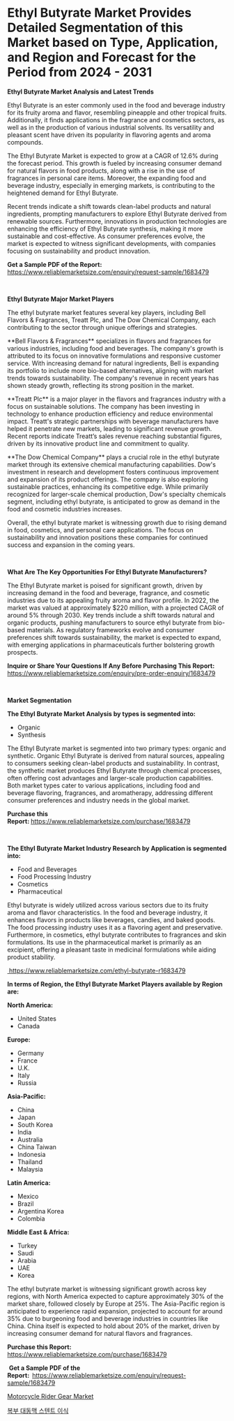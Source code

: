 <p><h1>Ethyl Butyrate Market Provides Detailed Segmentation of this Market based on Type, Application, and Region and Forecast for the Period from 2024 - 2031</h1></p><p><strong>Ethyl Butyrate Market Analysis and Latest Trends</strong></p>
<p><p>Ethyl Butyrate is an ester commonly used in the food and beverage industry for its fruity aroma and flavor, resembling pineapple and other tropical fruits. Additionally, it finds applications in the fragrance and cosmetics sectors, as well as in the production of various industrial solvents. Its versatility and pleasant scent have driven its popularity in flavoring agents and aroma compounds.</p><p>The Ethyl Butyrate Market is expected to grow at a CAGR of 12.6% during the forecast period. This growth is fueled by increasing consumer demand for natural flavors in food products, along with a rise in the use of fragrances in personal care items. Moreover, the expanding food and beverage industry, especially in emerging markets, is contributing to the heightened demand for Ethyl Butyrate.</p><p>Recent trends indicate a shift towards clean-label products and natural ingredients, prompting manufacturers to explore Ethyl Butyrate derived from renewable sources. Furthermore, innovations in production technologies are enhancing the efficiency of Ethyl Butyrate synthesis, making it more sustainable and cost-effective. As consumer preferences evolve, the market is expected to witness significant developments, with companies focusing on sustainability and product innovation.</p></p>
<p><strong>Get a Sample PDF of the Report:&nbsp;</strong> <a href="https://www.reliablemarketsize.com/enquiry/request-sample/1683479?utm_campaign=1886&utm_medium=2&utm_source=Github&utm_content=ia&utm_term=30122024&utm_id=ethyl-butyrate">https://www.reliablemarketsize.com/enquiry/request-sample/1683479</a></p>
<p>&nbsp;</p>
<p><strong>Ethyl Butyrate Major Market Players</strong></p>
<p><p>The ethyl butyrate market features several key players, including Bell Flavors & Fragrances, Treatt Plc, and The Dow Chemical Company, each contributing to the sector through unique offerings and strategies.</p><p>**Bell Flavors & Fragrances** specializes in flavors and fragrances for various industries, including food and beverages. The company's growth is attributed to its focus on innovative formulations and responsive customer service. With increasing demand for natural ingredients, Bell is expanding its portfolio to include more bio-based alternatives, aligning with market trends towards sustainability. The company's revenue in recent years has shown steady growth, reflecting its strong position in the market.</p><p>**Treatt Plc** is a major player in the flavors and fragrances industry with a focus on sustainable solutions. The company has been investing in technology to enhance production efficiency and reduce environmental impact. Treatt's strategic partnerships with beverage manufacturers have helped it penetrate new markets, leading to significant revenue growth. Recent reports indicate Treatt’s sales revenue reaching substantial figures, driven by its innovative product line and commitment to quality.</p><p>**The Dow Chemical Company** plays a crucial role in the ethyl butyrate market through its extensive chemical manufacturing capabilities. Dow's investment in research and development fosters continuous improvement and expansion of its product offerings. The company is also exploring sustainable practices, enhancing its competitive edge. While primarily recognized for larger-scale chemical production, Dow's specialty chemicals segment, including ethyl butyrate, is anticipated to grow as demand in the food and cosmetic industries increases.</p><p>Overall, the ethyl butyrate market is witnessing growth due to rising demand in food, cosmetics, and personal care applications. The focus on sustainability and innovation positions these companies for continued success and expansion in the coming years.</p></p>
<p>&nbsp;</p>
<p><strong>What Are The Key Opportunities For Ethyl Butyrate Manufacturers?</strong></p>
<p><p>The Ethyl Butyrate market is poised for significant growth, driven by increasing demand in the food and beverage, fragrance, and cosmetic industries due to its appealing fruity aroma and flavor profile. In 2022, the market was valued at approximately $220 million, with a projected CAGR of around 5% through 2030. Key trends include a shift towards natural and organic products, pushing manufacturers to source ethyl butyrate from bio-based materials. As regulatory frameworks evolve and consumer preferences shift towards sustainability, the market is expected to expand, with emerging applications in pharmaceuticals further bolstering growth prospects.</p></p>
<p><strong>Inquire or Share Your Questions If Any Before Purchasing This Report:</strong> <a href="https://www.reliablemarketsize.com/enquiry/pre-order-enquiry/1683479?utm_campaign=1886&utm_medium=2&utm_source=Github&utm_content=ia&utm_term=30122024&utm_id=ethyl-butyrate">https://www.reliablemarketsize.com/enquiry/pre-order-enquiry/1683479</a></p>
<p>&nbsp;</p>
<p><strong>Market Segmentation</strong></p>
<p><strong>The Ethyl Butyrate Market Analysis by types is segmented into:</strong></p>
<p><ul><li>Organic</li><li>Synthesis</li></ul></p>
<p><p>The Ethyl Butyrate market is segmented into two primary types: organic and synthetic. Organic Ethyl Butyrate is derived from natural sources, appealing to consumers seeking clean-label products and sustainability. In contrast, the synthetic market produces Ethyl Butyrate through chemical processes, often offering cost advantages and larger-scale production capabilities. Both market types cater to various applications, including food and beverage flavoring, fragrances, and aromatherapy, addressing different consumer preferences and industry needs in the global market.</p></p>
<p><strong>Purchase this Report:&nbsp;</strong><a href="https://www.reliablemarketsize.com/purchase/1683479?utm_campaign=1886&utm_medium=2&utm_source=Github&utm_content=ia&utm_term=30122024&utm_id=ethyl-butyrate">https://www.reliablemarketsize.com/purchase/1683479</a></p>
<p>&nbsp;</p>
<p><strong>The Ethyl Butyrate Market Industry Research by Application is segmented into:</strong></p>
<p><ul><li>Food and Beverages</li><li>Food Processing Industry</li><li>Cosmetics</li><li>Pharmaceutical</li></ul></p>
<p><p>Ethyl butyrate is widely utilized across various sectors due to its fruity aroma and flavor characteristics. In the food and beverage industry, it enhances flavors in products like beverages, candies, and baked goods. The food processing industry uses it as a flavoring agent and preservative. Furthermore, in cosmetics, ethyl butyrate contributes to fragrances and skin formulations. Its use in the pharmaceutical market is primarily as an excipient, offering a pleasant taste in medicinal formulations while aiding product stability.</p></p>
<p><a href="https://www.reliablemarketsize.com/ethyl-butyrate-r1683479?utm_campaign=1886&utm_medium=2&utm_source=Github&utm_content=ia&utm_term=30122024&utm_id=ethyl-butyrate">&nbsp;https://www.reliablemarketsize.com/ethyl-butyrate-r1683479</a></p>
<p><strong>In terms of Region, the Ethyl Butyrate Market Players available by Region are:</strong></p>
<p>
    <p> <strong> North America: </strong>
        <ul>
            <li>United States</li>
            <li>Canada</li>
        </ul>
        </p> 
    <p> <strong> Europe: </strong>
        <ul>
            <li>Germany</li>
            <li>France</li>
            <li>U.K.</li>
            <li>Italy</li>
            <li>Russia</li>
        </ul>
        </p> 
    <p> <strong> Asia-Pacific: </strong>
        <ul>
            <li>China</li>
            <li>Japan</li>
            <li>South Korea</li>
            <li>India</li>
            <li>Australia</li>
            <li>China Taiwan</li>
            <li>Indonesia</li>
            <li>Thailand</li>
            <li>Malaysia</li>
        </ul>
        </p> 
    <p> <strong> Latin America: </strong>
        <ul>
            <li>Mexico</li>
            <li>Brazil</li>
            <li>Argentina Korea</li>
            <li>Colombia</li>
        </ul>
        </p> 
    <p> <strong> Middle East & Africa: </strong>
        <ul>
            <li>Turkey</li>
            <li>Saudi</li>
            <li>Arabia</li>
            <li>UAE</li>
            <li>Korea</li>
        </ul>
    </p>
    </p>
<p><p>The ethyl butyrate market is witnessing significant growth across key regions, with North America expected to capture approximately 30% of the market share, followed closely by Europe at 25%. The Asia-Pacific region is anticipated to experience rapid expansion, projected to account for around 35% due to burgeoning food and beverage industries in countries like China. China itself is expected to hold about 20% of the market, driven by increasing consumer demand for natural flavors and fragrances.</p></p>
<p><strong>Purchase this Report: </strong><a href="https://www.reliablemarketsize.com/purchase/1683479?utm_campaign=1886&utm_medium=2&utm_source=Github&utm_content=ia&utm_term=30122024&utm_id=ethyl-butyrate">https://www.reliablemarketsize.com/purchase/1683479</a></p>
<p>&nbsp;<strong>Get a Sample PDF of the Report:&nbsp;&nbsp;</strong><a href="https://www.reliablemarketsize.com/enquiry/request-sample/1683479?utm_campaign=1886&utm_medium=2&utm_source=Github&utm_content=ia&utm_term=30122024&utm_id=ethyl-butyrate">https://www.reliablemarketsize.com/enquiry/request-sample/1683479</a></p>
<p><strong></strong></p>
<p><p><a href="https://github.com/vimar16th/Market-Research-Report-List-7/blob/main/motorcycle-rider-gear-market.md?utm_campaign=1886&utm_medium=2&utm_source=Github&utm_content=ia&utm_term=30122024&utm_id=ethyl-butyrate">Motorcycle Rider Gear Market</a></p><p><a href="https://github.com/laholand/Market-Research-Report-List-6/blob/main/155978929321.md?utm_campaign=1886&utm_medium=2&utm_source=Github&utm_content=ia&utm_term=30122024&utm_id=ethyl-butyrate">복부 대동맥 스텐트 이식</a></p></p>